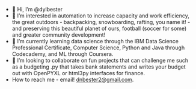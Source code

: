 - 👋 Hi, I’m @dylbester
- 👀 I’m interested in automation to increase capacity and work efficiency, the great outdoors - backpacking, snowboarding, rafting, you name it! - and preserving this beautiful 
  planet of ours, football (soccer for some) and greater community development!
- 🌱 I’m currently learning data science through the IBM Data Science Professional Certificate, Computer Science, Python and Java through Codecademy, and ML through Coursera.
- 💞️ I’m looking to collaborate on fun projects that can challenge me such as a budgeting .py that takes bank statements and writes your budget out with OpenPYXL or html3py interfaces for finance.
- How to reach me - email! dnbester2@gmail.com.

<!---
dylbester/dylbester is a ✨ special ✨ repository because its `README.md` (this file) appears on your GitHub profile.
You can click the Preview link to take a look at your changes.
--->
